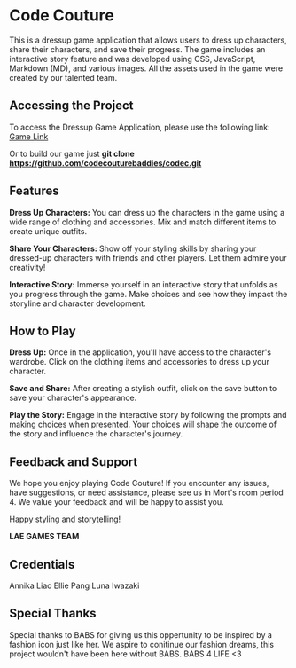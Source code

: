 # Code Couture

This is a dressup game application that allows users to dress up characters, share their characters, and save their progress. The game includes an interactive story feature and was developed using CSS, JavaScript, Markdown (MD), and various images. All the assets used in the game were created by our talented team.

## Accessing the Project
To access the Dressup Game Application, please use the following link: [Game Link](https://codecouturebaddies.github.io/codec/)

Or to build our game just **git clone https://github.com/codecouturebaddies/codec.git**

## Features
**Dress Up Characters:** You can dress up the characters in the game using a wide range of clothing and accessories. Mix and match different items to create unique outfits.

**Share Your Characters:** Show off your styling skills by sharing your dressed-up characters with friends and other players. Let them admire your creativity!

**Interactive Story:** Immerse yourself in an interactive story that unfolds as you progress through the game. Make choices and see how they impact the storyline and character development.

## How to Play
**Dress Up:** Once in the application, you'll have access to the character's wardrobe. Click on the clothing items and accessories to dress up your character. 

**Save and Share:** After creating a stylish outfit, click on the save button to save your character's appearance.

**Play the Story:** Engage in the interactive story by following the prompts and making choices when presented. Your choices will shape the outcome of the story and influence the character's journey.

## Feedback and Support
We hope you enjoy playing Code Couture! If you encounter any issues, have suggestions, or need assistance, please see us in Mort's room period 4. We value your feedback and will be happy to assist you.

Happy styling and storytelling!

**LAE GAMES TEAM**

## Credentials
Annika Liao        Ellie Pang         Luna Iwazaki

## Special Thanks

Special thanks to BABS for giving us this oppertunity to be inspired by a fashion icon just like her. We aspire to conitinue our fashion dreams, this project wouldn't have been here without BABS. BABS 4 LIFE <3




